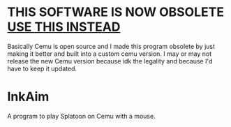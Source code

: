 # THIS SOFTWARE IS NOW OBSOLETE [USE THIS INSTEAD](https://github.com/cellos51/CemuInkAim)
Basically Cemu is open source and I made this program obsolete by just making it better and built into a custom cemu version.
I may or may not release the new Cemu version because idk the legality and because I'd have to keep it updated.


# InkAim
A program to play Splatoon on Cemu with a mouse.

